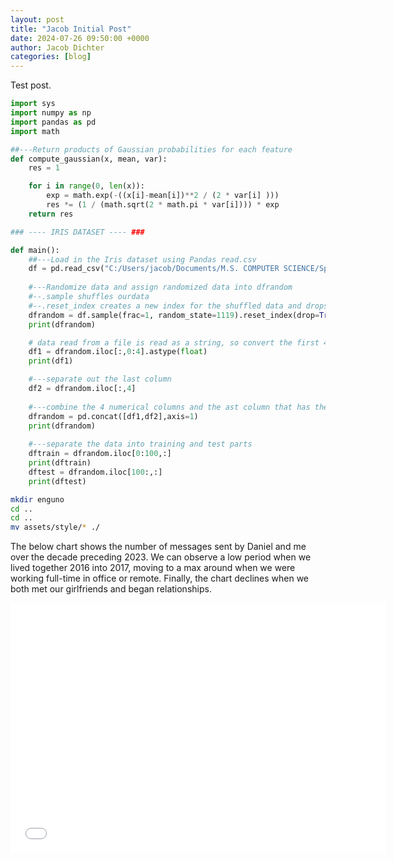 ```yaml
---
layout: post
title: "Jacob Initial Post"
date: 2024-07-26 09:50:00 +0000
author: Jacob Dichter
categories: [blog]
---
```


Test post.

```python
import sys
import numpy as np
import pandas as pd
import math

##---Return products of Gaussian probabilities for each feature
def compute_gaussian(x, mean, var):
    res = 1

    for i in range(0, len(x)):
        exp = math.exp(-((x[i]-mean[i])**2 / (2 * var[i] )))
        res *= (1 / (math.sqrt(2 * math.pi * var[i]))) * exp
    return res

### ---- IRIS DATASET ---- ###

def main(): 
    ##---Load in the Iris dataset using Pandas read.csv
    df = pd.read_csv("C:/Users/jacob/Documents/M.S. COMPUTER SCIENCE/Spring 2023/Data Mining/Assignment 2/iris.csv") 
    
    #---Randomize data and assign randomized data into dfrandom
    #--.sample shuffles ourdata
    #--.reset_index creates a new index for the shuffled data and drops the old index
    dfrandom = df.sample(frac=1, random_state=1119).reset_index(drop=True) 
    print(dfrandom)

    # data read from a file is read as a string, so convert the first 4 cols to float 
    df1 = dfrandom.iloc[:,0:4].astype(float) 
    print(df1)

    #---separate out the last column 
    df2 = dfrandom.iloc[:,4] 
   
    #---combine the 4 numerical columns and the ast column that has the flower category 
    dfrandom = pd.concat([df1,df2],axis=1) 
    print(dfrandom) 
    
    #---separate the data into training and test parts 
    dftrain = dfrandom.iloc[0:100,:] 
    print(dftrain) 
    dftest = dfrandom.iloc[100:,:] 
    print(dftest)
```

```bash
mkdir enguno
cd ..
cd ..
mv assets/style/* ./
```

The below chart shows the number of messages sent by Daniel and me over the decade preceding 2023. We can observe a low period when we lived together 2016 into 2017, moving to a max around when we were working full-time in office or remote. Finally, the chart declines when we both met our girlfriends and began relationships.

<iframe src="/assets/dj_chart.html" width="600" height="400" frameborder="0"></iframe>
<br>
